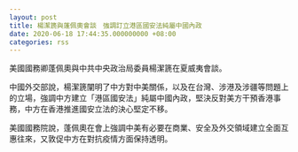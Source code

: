 ```yaml
---
layout: post
title: 楊潔篪與蓬佩奧會談　強調訂立港區國安法純屬中國內政
date: 2020-06-18 17:44:35.000000000 +08:00
categories: rss
---
```


美國國務卿蓬佩奧與中共中央政治局委員楊潔篪在夏威夷會談。

中國外交部說，楊潔篪闡明了中方對中美關係，以及在台灣、涉港及涉疆等問題上的立場，強調中方建立「港區國安法」純屬中國內政，堅決反對美方干預香港事務，中方在香港推進國安立法的決心堅定不移。

美國國務院說，蓬佩奧在會上強調中美有必要在商業、安全及外交領域建立全面互惠往來，又敦促中方在對抗疫情方面保持透明。
